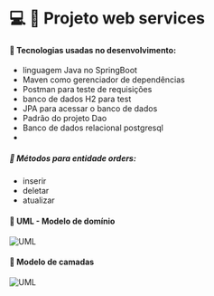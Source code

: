 # :computer: :pushpin: Projeto web services


#### :small_blue_diamond: Tecnologias usadas no desenvolvimento:
- linguagem Java no SpringBoot
- Maven como gerenciador de dependências
- Postman para teste de requisições
- banco de dados H2 para test
- JPA para acessar o banco de dados
- Padrão do projeto Dao
- Banco de dados relacional postgresql
- 
##### :small_blue_diamond: Métodos para entidade orders:
- inserir
- deletar
- atualizar

#### :small_blue_diamond: UML - Modelo de domínio
![UML](https://github.com/anna104016/Projeto-web-services/blob/main/weservices-uml.PNG)

#### :small_blue_diamond: Modelo de camadas
![UML](https://github.com/anna104016/Projeto-web-services/blob/main/camadas%20web.PNG)
